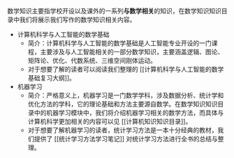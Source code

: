 数学知识主要指学校开设以及课外的一系列**与数学相关**的知识，在数学知识知识目录中我们将展示我们写作的数学知识相关内容。

- 计算机科学与人工智能的数学基础
	- 简介：计算机科学与人工智能的数学基础是人工智能专业开设的一门课程，主要涉及与人工智能相关的一部分数学知识，主要涵盖逻辑、图论、矩阵论、优化、代数系统、三维空间刚体运动。
	- 对于想要了解的读者可以阅读我们整理的 [[计算机科学与人工智能的数学基础复习大纲]]。
- 机器学习
	- 简介：严格意义上，机器学习是一门数学学科，涉及数据分析、统计学和优化方法的学科，它的理论基础和方法主要源自数学。在数学知识知识目录中的机器学习模块中，我们将介绍机器学习相关的数学方法，而具体与计算机科学更加相关的内容可以见 [[计算机知识知识目录]]。
	- 对于想要了解机器学习的读者，统计学习方法是一本十分经典的教材，我们提供了 [[统计学习方法学习笔记]] 对统计学习方法进行全书的总结与整理。